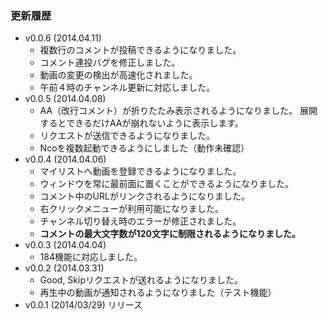 ### 更新履歴
- v0.0.6 (2014.04.11)
    - 複数行のコメントが投稿できるようになりました。
    - コメント連投バグを修正しました。
    - 動画の変更の検出が高速化されました。
    - 午前４時のチャンネル更新に対応しました。
- v0.0.5 (2014.04.08)
    - AA（改行コメント）が折りたたみ表示されるようになりました。
        展開するとできるだけAAが崩れないように表示します。
    - リクエストが送信できるようになりました。
    - Ncoを複数起動できるようにしました（動作未確認）
- v0.0.4 (2014.04.06)
    - マイリストへ動画を登録できるようになりました。
    - ウィンドウを常に最前面に置くことができるようになりました。
    - コメント中のURLがリンクされるようになりました。
    - 右クリックメニューが利用可能になりました。
    - チャンネル切り替え時のエラーが修正されました。
    - **コメントの最大文字数が120文字に制限されるようになりました。**
- v0.0.3 (2014.04.04)
    - 184機能に対応しました。
- v0.0.2 (2014.03.31)  
    - Good, Skipリクエストが送れるようになりました。  
    - 再生中の動画が通知されるようになりました（テスト機能）
- v0.0.1 (2014/03/29) リリース